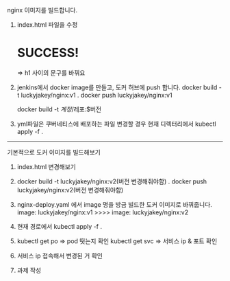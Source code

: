 nginx 이미지를 빌드합니다.
1. index.html 파일을 수정
    <body>
        <h1>SUCCESS!</h1> => h1 사이의 문구를 바꿔요

2. jenkins에서 docker image를 만들고, 도커 허브에 push 합니다.
    docker build -t luckyjakey/nginx:v1 . 
    docker push luckyjakey/nginx:v1

    docker build -t $계정/$레포:$버전

3. yml파일은 쿠버네티스에 배포하는 파일
    변경할 경우 현재 디렉터리에서
    kubectl apply -f .

---------------------------

기본적으로 도커 이미지를 빌드해보기

1. index.html 변경해보기

2. docker build -t luckyjakey/nginx:v2(버전 변경해줘야함) . 
   docker push luckyjakey/nginx:v2(버전 변경해줘야함)

3. nginx-deploy.yaml 에서 image 명을 방금 빌드한 도커 이미지로 바꿔줍니다.
      image: luckyjakey/nginx:v1  >>>> image: luckyjakey/nginx:v2

4. 현재 경로에서 kubectl apply -f . 

5. kubectl get po => pod 떳는지 확인
   kubectl get svc => 서비스 ip & 포트 확인 

6. 서비스 ip 접속해서 변경된 거 확인
7. 과제 작성
